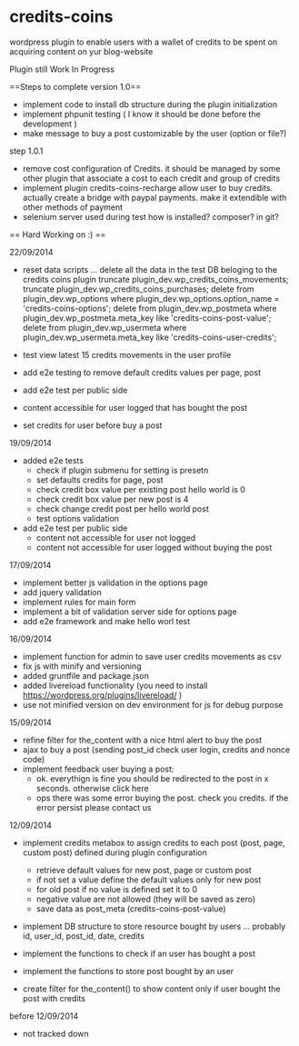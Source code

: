 credits-coins
=============

wordpress plugin to enable users with a wallet of credits to be spent on acquiring content on yur blog-website

Plugin still Work In Progress

==Steps to complete version 1.0==
- implement code to install db structure during the plugin initialization
- implement phpunit testing ( I know it should be done before the development )
- make message to buy a post customizable by the user (option or file?)

step 1.0.1
- remove cost configuration of Credits. it should be managed by some other plugin that associate a cost to each credit and group of credits
- implement plugin credits-coins-recharge allow user to buy credits. actually create a bridge with paypal payments. make it extendible with other methods of payment
- selenium server used during test how is installed? composer? in git?


== Hard Working on :) ==

22/09/2014
- reset data scripts ... delete all the data in the test DB beloging to the credits coins plugin
    truncate plugin_dev.wp_credits_coins_movements;
    truncate plugin_dev.wp_credits_coins_purchases;
    delete from plugin_dev.wp_options where plugin_dev.wp_options.option_name = 'credits-coins-options';
    delete from plugin_dev.wp_postmeta where plugin_dev.wp_postmeta.meta_key like 'credits-coins-post-value';
    delete from plugin_dev.wp_usermeta where plugin_dev.wp_usermeta.meta_key like 'credits-coins-user-credits';
- test view latest 15 credits movements in the user profile
- add e2e testing to remove default credits values per page, post

- add e2e test per public side
 - content accessible for user logged that has bought the post
 - set credits for user before buy a post


19/09/2014
- added e2e tests
  - check if plugin submenu for setting is presetn
  - set defaults credits for page, post
  - check credit box value per existing post hello world is 0
  - check credit box value per new post is 4
  - check change credit post per hello world post
  - test options validation
- add e2e test per public side
  - content not accessible for user not logged
  - content not accessible for user logged without buying the post


17/09/2014
- implement better js validation in the options page
 - add jquery validation
 - implement rules for main form
- implement a bit of validation server side for options page
- add e2e framework and make hello worl test

16/09/2014
- implement function for admin to save user credits movements as csv
- fix js with minify and versioning
- added gruntfile and package.json
- added livereload functionality (you need to install https://wordpress.org/plugins/livereload/ )
- use not minified version on dev environment for js for debug purpose

15/09/2014
- refine filter for the_content with a nice html alert to buy the post
- ajax to buy a post (sending post_id check user login, credits and nonce code)
- implement feedback user buying a post:
    - ok. everythign is fine you should be redirected to the post in x seconds. otherwise click here
    - ops there was some error buying the post. check you credits. if the error persist please contact us

12/09/2014
- implement credits metabox to assign credits to each post (post, page, custom post) defined during plugin configuration
  - retrieve default values for new post, page or custom post
  - if not set a value define the default values only for new post
  - for old post if no value is defined set it to 0
  - negative value are not allowed (they will be saved as zero)
  - save data as post_meta (credits-coins-post-value)

- implement DB structure to store resource bought by users ... probably id, user_id, post_id, date, credits
- implement the functions to check if an user has bought a post
- implement the functions to store post bought by an user

- create filter for the_content() to show content only if user bought the post with credits

before 12/09/2014
- not tracked down